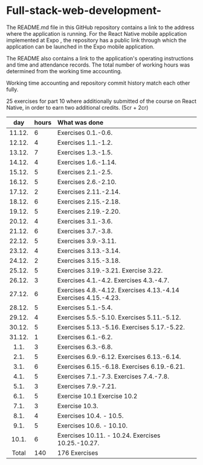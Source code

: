 # Full-stack-web-development-
The README.md file in this GitHub repository contains a link to the address where the application is running. For the React Native mobile application implemented at Expo , the repository has a public link through which the application can be launched in the Expo mobile application. 

The README also contains a link to the application's operating instructions and time and attendance records. The total number of working hours was determined from the working time accounting.

Working time accounting and repository commit history match each other fully.

25 exercises for part 10 where additionally submitted of the course on React Native, in order to earn two additional credits. (5cr + 2cr)


| day | hours | What was done  |
| :----:|:-----| :-----|
| 11.12. | 6    | Exercises 0.1.-0.6.  |
| 12.12. | 4    | Exercises 1.1.-1.2. |
| 13.12. | 7    | Exercises 1.3.-1.5. |
| 14.12. | 4    |  Exercises 1.6.-1.14. |
| 15.12. | 5    |  Exercises 2.1.-2.5. |
| 16.12. | 5    | Exercises 2.6.-2.10. |
| 17.12. | 2    | Exercises 2.11.-2.14. |
| 18.12. | 6    | Exercises 2.15.-2.18. |
| 19.12. | 5    | Exercises 2.19.-2.20. |
| 20.12. | 4    | Exercises 3.1.-3.6. |
| 21.12. | 6    | Exercises 3.7.-3.8.  |
| 22.12. | 5    | Exercises 3.9.-3.11.|
| 23.12. | 4    | Exercises 3.13.-3.14. |
| 24.12. | 2    | Exercises 3.15.-3.18. |
| 25.12. | 5    | Exercises 3.19.-3.21. Exercise 3.22.|
| 26.12. | 3    | Exercises 4.1.-4.2. Exercises 4.3.-4.7.|
| 27.12. | 6    | Exercises 4.8.-4.12.  Exercises 4.13.-4.14 Exercises 4.15.-4.23. |
| 28.12. | 5    | Exercises 5.1.-5.4. |
| 29.12. | 4    | Exercises 5.5.-5.10. Exercises 5.11.-5.12.|
| 30.12. | 5    | Exercises 5.13.-5.16. Exercises 5.17.-5.22.|
| 31.12. | 1    |  Exercises 6.1.-6.2. |
| 1.1.   | 3    |  Exercises 6.3.-6.8. |
| 2.1.   | 5    | Exercises 6.9.-6.12. Exercises 6.13.-6.14.|
| 3.1.   | 6    |  Exercises 6.15.-6.18. Exercises 6.19.-6.21. |
| 4.1.   | 5    | Exercises 7.1.-7.3. Exercises 7.4.-7.8. |
| 5.1.   | 3    | Exercises 7.9.-7.21.|
| 6.1.   | 5    | Exercise 10.1 Exercise 10.2|
| 7.1.   | 3    | Exercise 10.3. |
| 8.1.   | 4    | Exercises 10.4. - 10.5. |
| 9.1.   | 5    | Exercises 10.6. - 10.10. |
| 10.1.  | 6    | Exercises 10.11. - 10.24. Exercises 10.25.-10.27.|
| Total  | 140   | 176 Exercises | 
